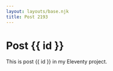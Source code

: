 ```yaml
---
layout: layouts/base.njk
title: Post 2193
---
```


# Post {{ id }}

This is post {{ id }} in my Eleventy project.
